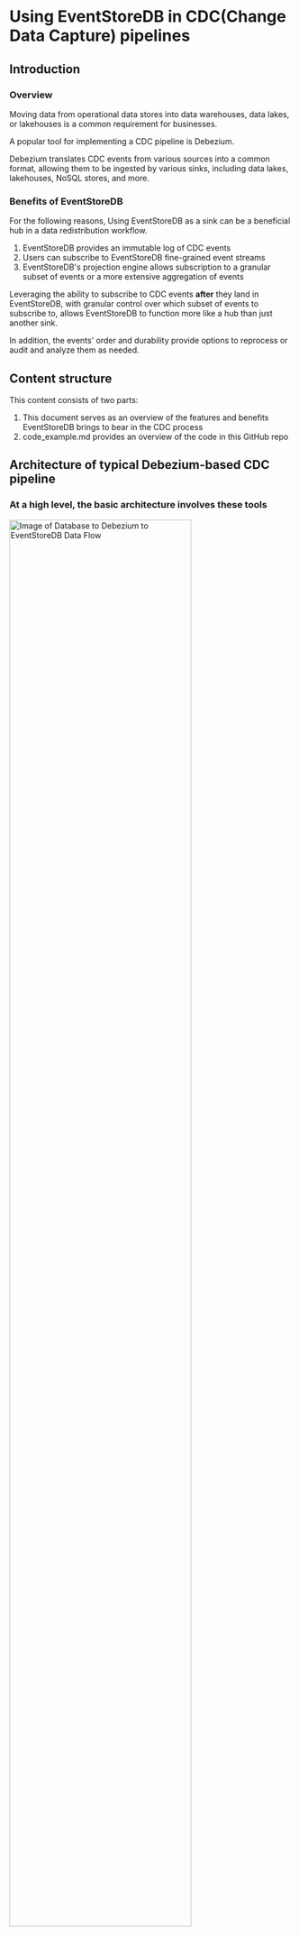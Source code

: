 # Using EventStoreDB in CDC(Change Data Capture) pipelines

## Introduction

### Overview

Moving data from operational data stores into data warehouses, data lakes, or lakehouses is a common requirement for businesses.

A popular tool for implementing a CDC pipeline is Debezium.

Debezium translates CDC events from various sources into a common format, allowing them to be ingested by various sinks, including data lakes, lakehouses, NoSQL stores, and more.

### Benefits of EventStoreDB

For the following reasons, Using EventStoreDB as a sink can be a beneficial hub in a data redistribution workflow.

1. EventStoreDB provides an immutable log of CDC events
2. Users can subscribe to EventStoreDB fine-grained event streams
3. EventStoreDB's projection engine allows subscription to a granular subset of events or a more extensive aggregation of events

Leveraging the ability to subscribe to CDC events **after** they land in EventStoreDB, with granular control over which subset of events to subscribe to, allows EventStoreDB to function more like a hub than just another sink.

In addition, the events' order and durability provide options to reprocess or audit and analyze them as needed.


## Content structure 

This content consists of two parts:

1. This document serves as an overview of the features and benefits EventStoreDB brings to bear in the CDC process
2. code_example.md provides an overview of the code in this GitHub repo

## Architecture of typical Debezium-based CDC pipeline

### At a high level, the basic architecture involves these tools

<img src="./resources/excalidraw-animate_slow.svg" alt="Image of Database to Debezium to EventStoreDB Data Flow" style="width: 80%;"/>

### A more granular view of the tools, showing required supporting features and products

<img src="./resources/Data_flow_with_supporting_features.svg" alt="CDC pipeline with all the tools " style="width: 80%;"/>


## Lifecycle of a CDC event (MySQL -> EventStoreDB)

Whenever data is modified in the source database by a create (insert), delete, or update statement, one or more CDC events will propagate through the pipeline in the following manner. This example will use a single-row insert. 

### Step 1. The database server, MySQL or MariaDB, writes the event to its binlog

The binlog is used for database replication.  All changes to the database are logged to the binlog if enabled. The binlog is usually enabled by default. Note that to get transaction IDs logged into the binlog, the setting gtid_mode=ON must be set. The code example starts a Docker container running MySQL, and that setting is enabled in the startup script. See ```03_mysql.sh``` in this repo.

### Step 2. Debezium picks up the data change event from the binlog

Debezium impersonates the role of another MySQL instance that acts as a replica to be used as a backup or for scaling reads. Setting unique server-ids is critical when fanning out multiple replicas with multiple Debezium instances reading the binlog of a single MySQL instance.

### Step 3. Debezium transforms the binlog event into a standard CDC event and posts the event to a Kafka topic

There is one Kafka topic per table. Note that in the example repository, the code from Kafka only subscribes to three topics/tables.

Also note that typically, once a message has been consumed, the consumer informs Kafka not to resend that message to this consumer group ```'enable.auto.commit': 'true'```. Setting this to false can be helpful for quickly debugging code that processes messages. When restarting the code, you will not have to generate new messages in the pipeline; the code will reread the same messages each time it is restarted.

### Step 4. Python(or other language) application consumes Kafka messages and writes them to EventStoreDB

With change events propagated to a Kafka topic per table, the remaining step is to read the Kafka events and write to EventStoreDB.


## Mapping of database tables to Kafka topics

A quick review of Debezium behavior as it processes CDC events. 

Debezium will create one kafka topic per table. For each row changed, a message will be created for that topic.

<img src="./resources/Database_table_to_kafka_topic.svg" alt="Database Tables mapped to Kafka Topics" style="width: 80%;"/>


## Mapping Kafka topics/messages to EventStoreDB streams

The next step is to get messages from Kafka topics into EventStoreDB streams.

Several options are available to write the CDC messages into EventStoreDB as events.

First, here is a quick review of EventStoreDB functionality.

1. EventStoreDB stores immutable events into an append-only log
2. When appending an event, the following is specified:
    * Stream Name
    * Event Type
    * Event Data
    * Event Metadata
3. Applications can subscribe to a stream or streams

With EventStoreDB's features in mind. Here is a review of some stream design options.


## One stream per topic/table

This configuration is straightforward.  The code may choose to extract a field from the Kafka payload and use it to set "Event Type," or the code could ingest the message content as is.

The immutable audit log functionality of EventStoreDB and the order of events are preserved, and clients can subscribe to changes for a particular table.

<img src="./resources/Kafka-ES-stream-per-topic.svg" style="width: 80%;" alt="image">


## One stream per row

The code example in this repository demonstrates this configuration. The following event features are set by parsing either the topic itself or the message's payload.

### 1. Stream Name is set to TableName-rowid

As a message is consumed from the per table Kafka topic, it is parsed, and the row identifier for the changed row is extracted and used as the second part of the stream name for the event. ```TableA-row1``` for example.

### 2. Event Type is set to SQL operation

The message payload is parsed to extract the SQL operation: Delete, Insert(create), Update, Snapshot(initial read), and Event Type is set to that value.

### 3. Correlation ID is set to transaction ID

A single transaction may modify more than one row.  If GTID(global transaction IDs) are enabled on the MySQL server, Debezium picks up that value and includes it in the message payload. In the code example, that value is extracted and becomes part of the event metadata.

### The diagram illustrates this design

Note that only one table's row changes are included to keep the diagram concise. Many streams are created per table, and including each would quickly make a crowded image.

Since the relationship between SQL table events and streams diverges in this configuration, it might be helpful to describe an example.

If a row is created and never modified, a stream in EventStoreDB will contain a single event with the Event Type "Create." 

If a row is created, updated once, and then deleted, there will be a stream in EventStoreDB with three events with the Event Types "Create," "Update," and "Delete," respectively.

<img src="./resources/K-to-ES-stream-per-row.svg" style="width: 80%;" alt="image">


## Leveraging EventStoreDB projection engine

EventStoreDB's built-in projection engine can be extremely useful for enabling applications, data scientists, or other data users to subscribe to changes across an aggregation of streams. The diagram below shows the functionality.

Events from one stream are projected into another stream based on specific criteria. To learn more about Projections, please visit the Event Store documentation, [projections](https://developers.eventstore.com/server/v5/projections.html#system-projections)

Enabling all projections on the EventStoreDB server provides the following functionality.

* Subscribe to changes to all rows in a table
* Subscribe to a stream of all Updates, Inserts, or Deletes across all tables
* View all rows affected by a single transaction

Visualization of EventStoreDB projections as applied to CDC events. 

<img src="./resources/Projections.svg" style="width: 80%;" alt="image">


## Summary

This overview introduced some functionality that EventStoreDB can add to CDC pipelines.

There is more to this repository if you would like to explore it.

### Shell scripts to build a pipeline

The shell scripts, 01****.sh, 02***.sh, etc., are mostly Docker commands for building a MySQL -> Debezium -> Kafka -> EventStoreDB pipeline. 

### SQL scripts to modify a MySQL database to create events for the pipeline

These can be found in the sql folder.

### Python code to process the Kafka messages into EventStoreDB events

This is contained in the python folder.

If you have trouble running the Python code locally, see our "Python From Scratch" Repository for advice on setting up your local Event Store Python code environment.

The code in the GitHub repo provides some examples of writing a stream per row and reading from the projections to build a few visualizations. 

------------------------------
